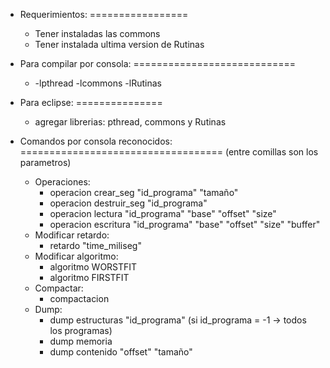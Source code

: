 - Requerimientos:
=================
  - Tener instaladas las commons
  - Tener instalada ultima version de Rutinas

- Para compilar por consola:
============================
  - -lpthread -lcommons -lRutinas
  
- Para eclipse:
===============
  - agregar librerias: pthread, commons y Rutinas

- Comandos por consola reconocidos:
===================================
(entre comillas son los parametros)
  - Operaciones:
    - operacion crear_seg "id_programa" "tamaño"
    - operacion destruir_seg "id_programa"
    - operacion lectura "id_programa" "base" "offset" "size"
    - operacion escritura "id_programa" "base" "offset" "size" "buffer"
  - Modificar retardo:
    - retardo "time_miliseg"
  - Modificar algoritmo:
    - algoritmo WORSTFIT
    - algoritmo FIRSTFIT
  - Compactar:
    - compactacion
  - Dump:
    - dump estructuras "id_programa" (si id_programa = -1 -> todos los programas)
    - dump memoria
    - dump contenido "offset" "tamaño"
